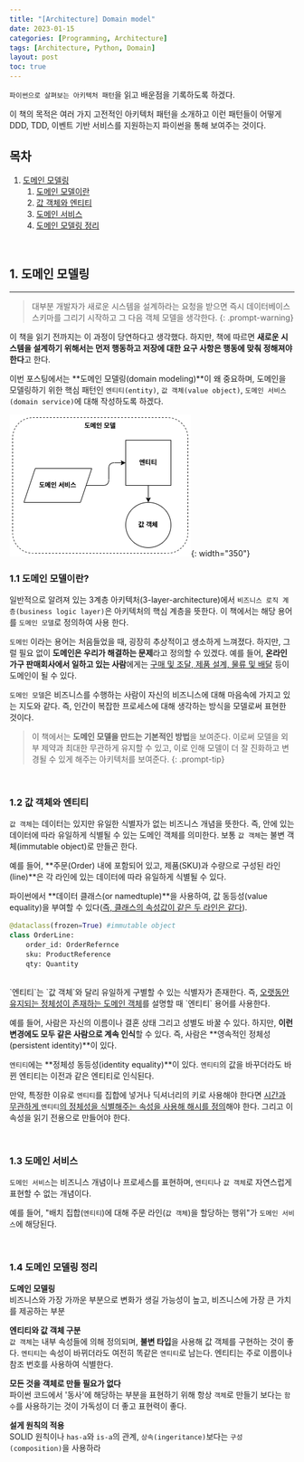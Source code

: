 ```yaml
---
title: "[Architecture] Domain model"
date: 2023-01-15
categories: [Programming, Architecture]
tags: [Architecture, Python, Domain]
layout: post
toc: true
---
```


`파이썬으로 살펴보는 아키텍처 패턴`을 읽고 배운점을 기록하도록 하겠다.

이 책의 목적은 여러 가지 고전적인 아키텍처 패턴을 소개하고 이런 패턴들이 어떻게 DDD, TDD, 이벤트 기반 서비스를 지원하는지 파이썬을 통해 보여주는 것이다.

## 목차
1. [도메인 모델링](#1-도메인-모델링)
   1. [도메인 모델이란](#11-도메인-모델이란)
   2. [값 객체와 엔티티](#12-값-객체와-엔티티)
   3. [도메인 서비스](#13-도메인-서비스)
   4. [도메인 모델링 정리](#14-도메인-모델링-정리)

<br>

## 1. 도메인 모델링
---
> 대부분 개발자가 새로운 시스템을 설계하라는 요청을 받으면 즉시 데이터베이스 스키마를 그리기 시작하고 그 다음 객체 모델을 생각한다.
{: .prompt-warning}

이 책을 읽기 전까지는 이 과정이 당연하다고 생각했다. 하지만, 책에 따르면 **새로운 시스템을 설계하기 위해서는 먼저 행동하고 저장에 대한 요구 사항은 행동에 맞춰 정해져야 한다**고 한다.

이번 포스팅에서는 **도메인 모델링(domain modeling)**이 왜 중요하며, 도메인을 모델링하기 위한 핵심 패턴인 `엔티티(entity)`, `값 객체(value object)`, `도메인 서비스(domain service)`에 대해 작성하도록 하겠다.

![반복 가능한 객체](/assets/img/programming/architecture/domain_model.png){: width="350"}

### 1.1 도메인 모델이란?

일반적으로 알려져 있는 3계층 아키텍처(3-layer-architecture)에서 `비즈니스 로직 계층(business logic layer)`은 아키텍처의 핵심 계층을 뜻한다. 이 책에서는 해당 용어를 `도메인 모델`로 정의하여 사용 한다.

`도메인` 이라는 용어는 처음들었을 때, 굉장히 추상적이고 생소하게 느껴졌다. 하지만, 그럴 필요 없이 **도메인은 우리가 해결하는 문제**라고 정의할 수 있겠다. 예를 들어, **온라인 가구 판매회사에서 일하고 있는 사람**에게는 <u>구매 및 조달, 제품 설계, 물류 및 배달</u> 등이 도메인이 될 수 있다.

`도메인 모델`은 비즈니스를 수행하는 사람이 자신의 비즈니스에 대해 마음속에 가지고 있는 지도와 같다. 즉, 인간이 복잡한 프로세스에 대해 생각하는 방식을 모델로써 표현한 것이다.

> 이 책에서는 **도메인 모델을 만드는 기본적인 방법**을 보여준다. 이로써 모델을 외부 제약과 최대한 무관하게 유지할 수 있고, 이로 인해 모델이 더 잘 진화하고 변경될 수 있게 해주는 아키텍처를 보여준다.
{: .prompt-tip}

<br>

### 1.2 값 객체와 엔티티

`값 객체`는 데이터는 있지만 유일한 식별자가 없는 비즈니스 개념을 뜻한다. 즉, 안에 있는 데이터에 따라 유일하게 식별될 수 있는 도메인 객체를 의미한다. 보통 `값 객체`는 불변 객체(immutable object)로 만들곤 한다.

예를 들어, **주문(Order) 내에 포함되어 있고, 제품(SKU)과 수량으로 구성된 라인(line)**은 각 라인에 있는 데이터에 따라 유일하게 식별될 수 있다.

파이썬에서 **데이터 클래스(or namedtuple)**을 사용하여, 값 동등성(value equality)을 부여할 수 있다(<u>즉, 클래스의 속성값이 같은 두 라인은 같다</u>).
```python
@dataclass(frozen=True) #immutable object
class OrderLine:
    order_id: OrderRefernce
    sku: ProductReference
    qty: Quantity
```
<br>
`엔티티`는 `값 객체`와 달리 유일하게 구별할 수 있는 식별자가 존재한다. 즉, <u>오랫동안 유지되는 정체성이 존재하는 도메인 객체</u>를 설명할 때 `엔티티` 용어를 사용한다.

예를 들어, 사람은 자신의 이름이나 결혼 상태 그리고 성별도 바꿀 수 있다. 하지만, **이런 변경에도 모두 같은 사람으로 계속 인식**할 수 있다. 즉, 사람은 **영속적인 정체성(persistent identity)**이 있다.

`엔티티`에는 **정체성 동등성(identity equality)**이 있다. `엔티티`의 값을 바꾸더라도 바뀐 엔티티는 이전과 같은 엔티티로 인식된다.

만약, 특정한 이유로 `엔티티`를 집합에 넣거나 딕셔너리의 키로 사용해야 한다면 <u>시간과 무관하게 </u>`엔티티`<u>의 정체성을 식별해주는 속성을 사용해 해시를 정의</u>해야 한다. 그리고 이 속성을 읽기 전용으로 만들어야 한다.

<br>

### 1.3 도메인 서비스

`도메인 서비스`는 비즈니스 개념이나 프로세스를 표현하며, `엔티티`나 `값 객체`로 자연스럽게 표현할 수 없는 개념이다.

예를 들어, "배치 집합(`엔티티`)에 대해 주문 라인(`값 객체`)을 할당하는 행위"가 `도메인 서비스`에 해당된다.


<br>

### 1.4 도메인 모델링 정리

**도메인 모델링**<br>
비즈니스와 가장 가까운 부분으로 변화가 생길 가능성이 높고, 비즈니스에 가장 큰 가치를 제공하는 부분

**엔티티와 값 객체 구분**<br>
`값 객체`는 내부 속성들에 의해 정의되며, **불변 타입**을 사용해 값 객체를 구현하는 것이 좋다.
`엔티티`는 속성이 바뀌더라도 여전히 똑같은 `엔티티`로 남는다. 엔티티는 주로 이름이나 참조 번호를 사용하여 식별한다.

**모든 것을 객체로 만들 필요가 없다**<br>
파이썬 코드에서 '동사'에 해당하는 부분을 표현하기 위해 항상 `객체`로 만들기 보다는 `함수`를 사용하기는 것이 가독성이 더 좋고 표현력이 좋다.

**설게 원칙의 적용**<br>
SOLID 원칙이나 `has-a`와 `is-a`의 관계, `상속(ingeritance)`보다는 `구성(composition)`을 사용하라


